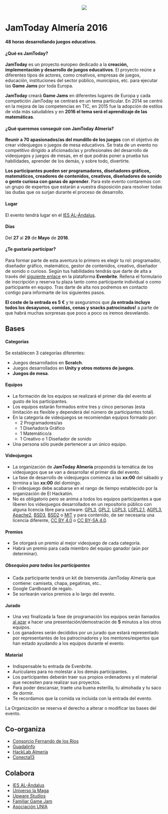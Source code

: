 <p align="center">
  <img src="http://hacklabalmeria.net/recursos/2016-05-27/jamtoday_almeria.png" />
</p>

JamToday Almería 2016
===========

**48 horas desarrollando juegos educativos**.

#### ¿Qué es JamToday?
**JamToday** es un proyecto europeo dedicado a la **creación, implementación y desarrollo de juegos educativos**. El proyecto reúne a diferentes tipos de actores, como creativos, empresas de juegos, educación, instituciones del sector público, municipios, etc. para ejecutar las **Game Jams** por toda Europa.

**JamToday** creará **Game Jams** en diferentes lugares de Europa y cada competición JamToday se centrará en un tema particular. En 2014 se centró en la mejora de las competencias en TIC, en 2015 fue la adopción de estilos de vida más saludables y en **2016 el tema será el aprendizaje de las matemáticas**.

#### ¿Qué queremos conseguir con JamToday Almería?
**Reunir a 70 apasionados/as del mundillo de los juegos** con el objetivo de crear videojuegos o juegos de mesa educativos. Se trata de un evento no competitivo dirigido a aficionado/as y profesionales del desarrollo de videojuegos y juegos de mesas, en el que podrás poner a prueba tus habilidades, aprender de los demás, y sobre todo, divertirte.

**Los participantes pueden ser programadores, diseñadores gráficos, matemáticos, creadores de contenidos, creativos, diseñadores de sonido o gente curiosa con ganas de aprender**. Para este evento contaremos con un grupo de expertos que estarán a vuestra disposición para resolver todas las dudas que os surjan durante el proceso de desarrollo.

#### Lugar
El evento tendrá lugar en el [IES AL-Ándalus](https://www.iesalandalus.org). 

#### Días
Del **27** al **29** de **Mayo** de **2016**.

#### ¿Te gustaría participar?
Para formar parte de esta aventura lo primero es elegir tu rol: programador, diseñador gráfico, matemático, gestor de contenidos, creativo, diseñador de sonido o curioso. Según tus habilidades tendrás que darte de alta a través del [siguiente enlace]() en la plataforma **Evenbrite**. Rellena el formulario de inscripción y reserva tu plaza tanto como participante individual o como participante en equipo. Tras darte de alta nos podremos en contacto contigo para informarte de los siguientes pasos.

**El coste de la entrada es 5 €** y te aseguramos que **¡la entrada incluye todos los desayunos, comidas, cenas y snacks patrocinados!** a parte de que habrá muchas sorpresas que poco a poco os iremos desvelando.

Bases
-----

#### Categorías
Se establecen 3 categorías diferentes:
* Juegos desarrollados en **Scratch**.
* Juegos desarrollados en **Unity y otros motores de juegos**.
* **Juegos de mesa**.

#### Equipos
* La formación de los equipos se realizará el primer día del evento al gusto de los participantes.
* Los equipos estarán formados entre tres y cinco personas (esta limitación es flexible y dependerá del número de participantes total).
* En la categoría de videojuegos se recomiendan equipos formado por: 
  * 2 Programadores/as
  * 1 Diseñador/a Gráfico
  * 1 Matemático/a
  * 1 Creativo o 1 Diseñador de sonido
* Una persona sólo puede pertenecer a un único equipo.  

#### Videojuegos
* La organización de **JamToday Almería** propondrá la temática de los videojuegos que se van a desarrollar el primer día del evento.
* La fase de desarrollo de videojuegos comienza a las **xx:00** del sábado y termina a las **xx:00** del domingo.
* El videojuego debe acabarse en el rango de tiempo establecido por la organización de El Hackatón.
* No es obligatorio pero se anima a todos los equipos participantes a que liberen los videojuegos desarrollados en un repositorio público con alguna licencia libre para sotware: [GPL3](http://www.gnu.org/licenses/gpl-3.0.html), [GPL2](http://www.gnu.org/licenses/gpl-2.0.html), [LGPL3](http://www.gnu.org/licenses/lgpl-3.0.html), [LGPL2.1](http://www.gnu.org/licenses/lgpl-2.1.html), [AGPL3](http://www.gnu.org/licenses/agpl-3.0.html), 
[Apache2](http://opensource.org/licenses/Apache-2.0), [BSD3](http://opensource.org/licenses/BSD-3-Clause), [BSD2](http://opensource.org/licenses/BSD-2-Clause) o [MIT](http://opensource.org/licenses/MIT)
y para contenido, de ser necesaria una licencia diferente, [CC BY 4.0](https://creativecommons.org/licenses/by/4.0/) o [CC BY-SA 4.0](https://creativecommons.org/licenses/by-sa/4.0/).


#### Premios
* Se otorgará un premio al mejor videojuego de cada categoría.
* Habrá un premio para cada miembro del equipo ganador (aún por determinar).

##### Obsequios para todos los participantes
* Cada participante tendrá un kit de bienvenida JamToday Almería que contiene: camiseta, chapa, pegatinas, etc..
* Google Cardboard de regalo.
* Se sortearán varios premios a lo largo del evento.

#### Jurado
* Una vez finalizada la fase de programación los equipos serán llamados [al azar](http://www.random.org/lists/) a hacer una presentación/demostración de **5** minutos a los otros equipos.
* Los ganadores serán decididos por un jurado que estará representado por representantes de los patrocinadores y los mentores/expertos que han estado ayudando a los equipos durante el evento.

#### Material
* Indispensable tu entrada de Evenbrite.
* Auriculares para no molestar a los demás participantes.
* Los participantes deberán traer sus propios ordenadores y el material que necesiten para realizar sus proyectos.
* Para poder descansar, traete una buena esterilla, tu almohada y tu saco de dormir.
* Te recordamos que la comida va incluida con la entrada del evento.

La Organización se reserva el derecho a alterar o modificar las bases del evento.

Co-organiza
--------
* [Consorcio Fernando de los Ríos](http://www.consorciofernandodelosrios.es)
* [Guadalinfo](http://www.guadalinfo.es)
* [HackLab Almería](http://hacklabalmeria.net)
* [Conecta13](http://conecta13.com)

Colabora
--------
* [IES AL-Ándalus](https://www.iesalandalus.org)
* [Universo la Maga](http://www.universolamaga.com)
* [Upware Studios](http://www.upwarestudios.com)
* [Familiar Game Jam](http://jams.gamejolt.io/familiargamejam6)
* [Asociación UNIA](http://uniaual.net)
